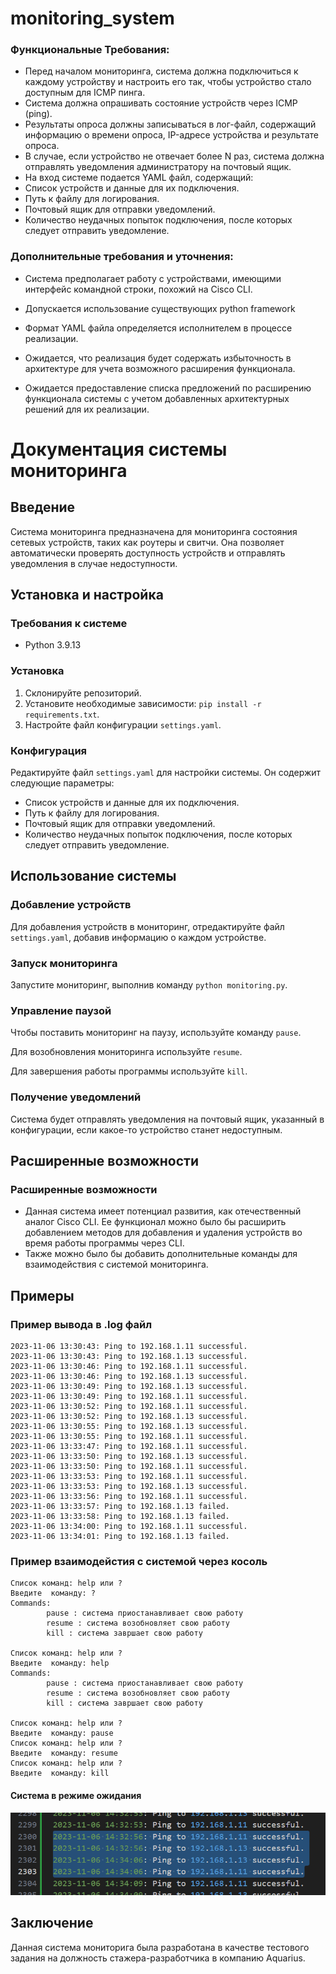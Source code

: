 # monitoring_system

### Функциональные Требования:
- Перед началом мониторинга, система должна подключиться к
каждому устройству и настроить его так, чтобы устройство стало
доступным для ICMP пинга.
- Система должна опрашивать состояние устройств через ICMP (ping).
- Результаты опроса должны записываться в лог-файл, содержащий
информацию о времени опроса, IP-адресе устройства и
результате опроса.
- В случае, если устройство не отвечает более N раз, система должна
отправлять уведомления администратору на почтовый ящик.
- На вход системе подается YAML файл, содержащий:
- Список устройств и данные для их подключения.
- Путь к файлу для логирования.
- Почтовый ящик для отправки уведомлений.
- Количество неудачных попыток подключения, после
которых следует отправить уведомление.

### Дополнительные требования и уточнения:
- Система предполагает работу с устройствами, имеющими
интерфейс командной строки, похожий на Cisco CLI.

- Допускается использование существующих python framework
- Формат YAML файла определяется исполнителем в процессе
реализации.

- Ожидается, что реализация будет содержать избыточность в
архитектуре для учета возможного расширения функционала.
- Ожидается предоставление списка предложений по расширению
функционала системы с учетом добавленных архитектурных
решений для их реализации.


# Документация системы мониторинга

## Введение
Система мониторинга предназначена для мониторинга состояния сетевых устройств, таких как роутеры и свитчи. Она позволяет автоматически проверять доступность устройств и отправлять уведомления в случае недоступности.

## Установка и настройка
### Требования к системе
- Python 3.9.13

### Установка
1. Склонируйте репозиторий.
2. Установите необходимые зависимости: `pip install -r requirements.txt`.
3. Настройте файл конфигурации `settings.yaml`.

### Конфигурация
Редактируйте файл `settings.yaml` для настройки системы. Он содержит следующие параметры:
- Список устройств и данные для их подключения.
- Путь к файлу для логирования.
- Почтовый ящик для отправки уведомлений.
- Количество неудачных попыток подключения, после которых следует отправить уведомление.

## Использование системы
### Добавление устройств
Для добавления устройств в мониторинг, отредактируйте файл `settings.yaml`, добавив информацию о каждом устройстве.

### Запуск мониторинга
Запустите мониторинг, выполнив команду `python monitoring.py`.

### Управление паузой
Чтобы поставить мониторинг на паузу, используйте команду `pause`.

 Для возобновления мониторинга используйте `resume`.

 Для завершения работы программы используйте `kill`.

### Получение уведомлений
Система будет отправлять уведомления на почтовый ящик, указанный в конфигурации, если какое-то устройство станет недоступным.

## Расширенные возможности
<!-- ### API
Система предоставляет API для взаимодействия с ней (описать API и его использование). -->

### Расширенные возможности
- Данная система имеет потенциал развития, как отечественный аналог Cisco CLI. Ее функционал можно было бы расширить добавлением методов для добавления и удаления устройств во время работы программы через CLI.
- Также можно было бы добавить дополнительные команды для взаимодействия с системой мониторинга.

## Примеры
### Пример вывода в .log файл
```
2023-11-06 13:30:43: Ping to 192.168.1.11 successful.
2023-11-06 13:30:43: Ping to 192.168.1.13 successful.
2023-11-06 13:30:46: Ping to 192.168.1.11 successful.
2023-11-06 13:30:46: Ping to 192.168.1.13 successful.
2023-11-06 13:30:49: Ping to 192.168.1.13 successful.
2023-11-06 13:30:49: Ping to 192.168.1.11 successful.
2023-11-06 13:30:52: Ping to 192.168.1.11 successful.
2023-11-06 13:30:52: Ping to 192.168.1.13 successful.
2023-11-06 13:30:55: Ping to 192.168.1.13 successful.
2023-11-06 13:30:55: Ping to 192.168.1.11 successful.
2023-11-06 13:33:47: Ping to 192.168.1.11 successful.
2023-11-06 13:33:50: Ping to 192.168.1.13 successful.
2023-11-06 13:33:50: Ping to 192.168.1.11 successful.
2023-11-06 13:33:53: Ping to 192.168.1.11 successful.
2023-11-06 13:33:53: Ping to 192.168.1.13 successful.
2023-11-06 13:33:56: Ping to 192.168.1.11 successful.
2023-11-06 13:33:57: Ping to 192.168.1.13 failed.
2023-11-06 13:33:58: Ping to 192.168.1.13 failed.
2023-11-06 13:34:00: Ping to 192.168.1.11 successful.
2023-11-06 13:34:01: Ping to 192.168.1.13 failed.
```

### Пример взаимодейстия с системой через косоль
```
Список команд: help или ?
Введите  команду: ?
Commands:
        pause : система приостанавливает свою работу
        resume : система возобновляет свою работу
        kill : система завршает свою работу

Список команд: help или ?
Введите  команду: help
Commands:
        pause : система приостанавливает свою работу
        resume : система возобновляет свою работу
        kill : система завршает свою работу

Список команд: help или ?
Введите  команду: pause
Список команд: help или ?
Введите  команду: resume
Список команд: help или ?
Введите  команду: kill
```
#### Система в режиме ожидания
![Система была в режиме ожидания](image-1.png)

## Заключение
Данная система мониторига была разработана в качестве тестового задания на должность стажера-разработчика в компанию Aquarius.

